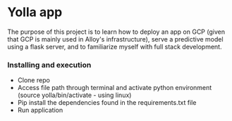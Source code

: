 # Yolla app 

The purpose of this project is to learn how to deploy an app on GCP (given that GCP is mainly used
in Alloy's infrastructure), serve a predictive model using a flask server, and to familiarize myself with full stack development.


### Installing and execution

* Clone repo
* Access file path through terminal and activate python environment (source yolla/bin/activate - using linux)
* Pip install the dependencies found in the requirements.txt file
* Run application
